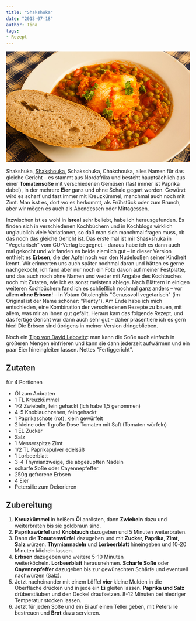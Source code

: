 ```yaml
---
title: "Shakshuka"
date: "2013-07-18" 
author: Tina
tags:
- Rezept
---
```


[![shakshuka](images/shakshuka.jpg)](http://apfeleimer.files.wordpress.com/2013/07/shakshuka.jpg)

Shakshuka, [Shakshouka](http://en.wikipedia.org/wiki/Shakshouka "bei der englischen Wikipedia"), Schakschuka, Chakchouka, alles Namen für das gleiche Gericht – es stammt aus Nordafrika und besteht hauptsächlich aus einer **Tomatensoße** mit verschiedenen Gemüsen (fast immer ist Paprika dabei), in der mehrere **Eier** ganz und ohne Schale gegart werden. Gewürzt wird es scharf und fast immer mit Kreuzkümmel, manchmal auch noch mit Zimt. Man isst es, dort wo es herkommt, als Frühstück oder zum Brunch, aber wir mögen es auch als Abendessen oder Mittagessen.

Inzwischen ist es wohl in **Isreal** sehr beliebt, habe ich herausgefunden. Es finden sich in verschiedenen Kochbüchern und in Kochblogs wirklich unglaublich viele Variationen, so daß man sich manchmal fragen muss, ob das noch das gleiche Gericht ist. Das erste mal ist mir Shaskshuka in "Vegetarisch" vom GU-Verlag begegnet – daraus habe ich es dann auch mal gekocht und wir fanden es beide ziemlich gut – in dieser Version enthielt es **Erbsen**, die der Apfel noch von den Nudelsoßen seiner Kindheit kennt. Wir erinnerten uns auch später nochmal daran und hätten es gerne nachgekocht, ich fand aber nur noch ein Foto davon auf meiner Festplatte, und das auch noch ohne Namen und weder mit Angabe des Kochbuches noch mit Zutaten, wie ich es sonst meistens ablege. Nach Blättern in einigen weiteren Kochbüchern fand ich es schließlich nochmal ganz anders – vor allem **ohne Erbsen**! – in Yotam Ottolenghis "Genussvoll vegetarisch" (im Original ist der Name schöner: "Plenty"). Am Ende habe ich mich entschieden, eine Kombination der verschiedenen Rezepte zu bauen, mit allem, was mir an ihnen gut gefällt. Heraus kam das folgende Rezept, und das fertige Gericht war dann auch sehr gut – daher präsentiere ich es gern hier! Die Erbsen sind übrigens in meiner Version dringeblieben.

Noch ein [Tipp von David Lebovitz](http://www.davidlebovitz.com/2013/02/shakshuka-recipe-eggs/): man kann die Soße auch einfach in größeren Mengen einfrieren und kann sie dann jederzeit aufwärmen und ein paar Eier hineingleiten lassen. Nettes "Fertiggericht".

## Zutaten

für 4 Portionen

- Öl zum Anbraten
- 1 TL Kreuzkümmel
- 1-2 Zwiebeln, fein gehackt (ich habe 1,5 genommen)
- 4-5 Knoblauchzehen, feingehackt
- 1 Paprikaschote (rot), klein gewürfelt
- 2 kleine oder 1 große Dose Tomaten mit Saft (Tomaten würfeln)
- 1 EL Zucker
- Salz
- 1 Messerspitze Zimt
- 1/2 TL Paprikapulver edelsüß
- 1 Lorbeerblatt
- 3-4 Thymianzweige, die abgezupften Nadeln
- scharfe Soße oder Cayennepfeffer
- 250g gefrorene Erbsen
- 4 Eier
- Petersilie zum Dekorieren

## Zubereitung

1. **Kreuzkümmel** in heißem **Öl** anrösten, dann **Zwiebeln** dazu und weiterbraten bis sie goldbraun sind.
2. **Paprikawürfel** und **Knoblauch** dazugeben und 5 Minuten weiterbraten.
3. Dann die **Tomatenwürfel** dazugeben und mit **Zucker, Paprika, Zimt, Salz** würzen. **Thymiannadeln** und **Lorbeerblatt** hineingeben und 10-20 Minuten köcheln lassen.
4. **Erbsen** dazugeben und weitere 5-10 Minuten weiterköcheln. **Lorbeerblatt** herausnehmen. **Scharfe Soße** oder **Cayennepfeffer** dazugeben bis zur gewünschten Schärfe und eventuell nachwürzen (Salz).
5. Jetzt nacheinander mit einem Löffel **vier** kleine Mulden in die Oberfläche drücken und in jede ein **Ei** gleiten lassen. **Paprika und Salz** drüberstäuben und den Deckel draufsetzen. 8-12 Minuten bei niedriger Temperatur stocken lassen.
6. Jetzt für jeden Soße und ein Ei auf einen Teller geben, mit Petersilie bestreuen und **Brot** dazu servieren.
